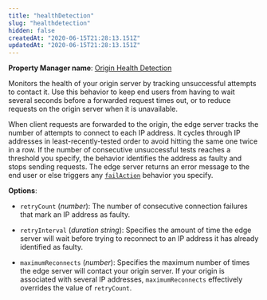 ```yaml
---
title: "healthDetection"
slug: "healthdetection"
hidden: false
createdAt: "2020-06-15T21:28:13.151Z"
updatedAt: "2020-06-15T21:28:13.151Z"
---
```

__Property Manager name__: [Origin Health Detection](https://control.akamai.com/wh/CUSTOMER/AKAMAI/en-US/WEBHELP/property-manager/property-manager-help/csh_lookup.html?id=PM_0113)

Monitors the health of your origin server by tracking unsuccessful attempts to contact it. Use this behavior to keep end users from having to wait several seconds before a forwarded request times out, or to reduce requests on the origin server when it is unavailable.

When client requests are forwarded to the origin, the edge server tracks the number of attempts to connect to each IP address. It cycles through IP addresses in least-recently-tested order to avoid hitting the same one twice in a row. If the number of consecutive unsuccessful tests reaches a threshold you specify, the behavior identifies the address as faulty and stops sending requests. The edge server returns an error message to the end user or else triggers any [`failAction`](#failaction) behavior you specify.

__Options__:

<div class="option" markdown="1" id="healthDetection.retryCount" >

- `retryCount` (_number_): The number of consecutive connection failures that mark an IP address as faulty.

</div>

<div class="option" markdown="1" id="healthDetection.retryInterval" >

- `retryInterval` (_duration string_): Specifies the amount of time the edge server will wait before trying to reconnect to an IP address it has already identified as faulty.

</div>

<div class="option" markdown="1" id="healthDetection.maximumReconnects" >

- `maximumReconnects` (_number_): Specifies the maximum number of times the edge server will contact your origin server. If your origin is associated with several IP addresses, `maximumReconnects` effectively overrides the value of `retryCount`.

</div>

</div>

<div class="feature" data-feature="http2" markdown="1">
